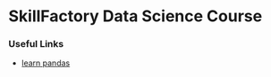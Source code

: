 # SkillFactory Data Science Course


### Useful Links

* [learn pandas](https://devpractice.ru/category/machine-learning-and-data-analysis/pandas/)
